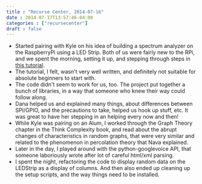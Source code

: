 ```yaml
---
title : "Recurse Center, 2014-07-16"
date : 2014-07-17T13:57:46-04:00
categories : ["recursecenter"]
draft : false
---
```


-   Started pairing with Kyle on his idea of building a spectrum analyzer on the
    RaspberryPi using a LED Strip.  Both of us were fairly new to the RPi, and we
    spent the morning, setting it up, and stepping through steps in [this tutorial](https://learn.adafruit.com/raspberry-pi-spectrum-analyzer-display-on-rgb-led-strip).
-   The tutorial, I felt, wasn't very well written, and definitely not suitable
    for absolute beginners to start with.
-   The code didn't seem to work for us, too.  The project put together a bunch
    of libraries, in a way that someone who knew their way could follow along.
-   Dana helped us and explained many things, about differences between SPI/GPIO,
    and the precautions to take, helped us hook up stuff, etc.  It was great to
    have her stepping in an helping every now and then!
-   While Kyle was pairing on an Alum, I worked through the Graph Theory chapter
    in the Think Complexity book, and read about the abrupt changes of
    characteristics in random graphs, that were very similar and related to the
    phenomenon in percolation theory that Nava explained.
-   Later in the day, I played around with the python-googlevoice API, that
    someone laboriously wrote after lot of careful html/xml parsing.
-   I spent the night, refactoring the code to display random data on the
    LEDStrip as a display of columns.  And then also ended up cleaning up the
    setup scripts, and the way things need to be installed.
